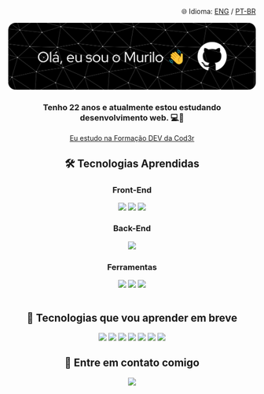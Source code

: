 <p align="right">🌐 Idioma: 
  <a href="./README.md">ENG</a> /
  <a href="./README.ptbr.md">PT-BR</a>
</p>

<div align="center">
  <div>
    <img src="./github-header-banner-PTBR.png">
    <h3>Tenho 22 anos e atualmente estou estudando desenvolvimento web. 💻🚀</h3>
    <p><a href="https://www.formacao.dev/" target="_blank">Eu estudo na Formação DEV da Cod3r</a></p>
  </div>
  <div>
    <h2>🛠️ Tecnologias Aprendidas</h2>
    <h3>Front-End</h3>
    <a href="https://github.com/MuriloCamargo12"><img src="https://img.shields.io/badge/HTML5-E34F26?style=for-the-badge&logo=html5&logoColor=white"></a>
    <a href="https://github.com/MuriloCamargo12"><img src="https://img.shields.io/badge/CSS3-1572B6?style=for-the-badge&logo=css3&logoColor=white"></a>
    <a href="https://github.com/MuriloCamargo12"><img src="https://img.shields.io/badge/JavaScript-323330?style=for-the-badge&logo=javascript&logoColor=F7DF1E"></a>
    <br>
    <h3>Back-End</h3>
    <a href="https://github.com/MuriloCamargo12"><img src="https://img.shields.io/badge/Node%20js-339933?style=for-the-badge&logo=nodedotjs&logoColor=white"></a>
    <br>
    <h3>Ferramentas</h3>
    <a href="https://github.com/MuriloCamargo12"><img src="https://img.shields.io/badge/VSCode-0078D4?style=for-the-badge&logo=visual%20studio%20code&logoColor=white"></a>
    <a href="https://github.com/MuriloCamargo12"><img src="https://img.shields.io/badge/GIT-E44C30?style=for-the-badge&logo=git&logoColor=white"></a>
    <a href="https://github.com/MuriloCamargo12"><img src="https://img.shields.io/badge/GitHub-100000?style=for-the-badge&logo=github&logoColor=white"></a>
    <br><br>
    <h2>📖 Tecnologias que vou aprender em breve</h2>
    <a href="https://github.com/MuriloCamargo12"><img src="https://img.shields.io/badge/TypeScript-007ACC?style=for-the-badge&logo=typescript&logoColor=white"></a>
    <a href="https://github.com/MuriloCamargo12"><img src="https://img.shields.io/badge/React-20232A?style=for-the-badge&logo=react&logoColor=61DAFB"></a>
    <a href="https://github.com/MuriloCamargo12"><img src="https://img.shields.io/badge/Next.js-000000?style=for-the-badge&logo=nextdotjs&logoColor=white"></a>
    <a href="https://github.com/MuriloCamargo12"><img src="https://img.shields.io/badge/Express.js-000000?style=for-the-badge&logo=express&logoColor=white"></a>
    <a href="https://github.com/MuriloCamargo12"><img src="https://img.shields.io/badge/MySQL-005C84?style=for-the-badge&logo=mysql&logoColor=white"></a>
    <a href="https://github.com/MuriloCamargo12"><img src="https://img.shields.io/badge/MongoDB-4EA94B?style=for-the-badge&logo=mongodb&logoColor=white"></a>
    <a href="https://github.com/MuriloCamargo12"><img src="https://img.shields.io/badge/Firebase-ffca28?style=for-the-badge&logo=firebase&logoColor=black"></a>
    <h2>📧 Entre em contato comigo</h2>
    <a href="https://www.linkedin.com/in/murilocm-undefined-7b5837248/"><img src="https://img.shields.io/badge/LinkedIn-0077B5?style=for-the-badge&logo=linkedin&logoColor=white"></a>
  </div>
</div>
